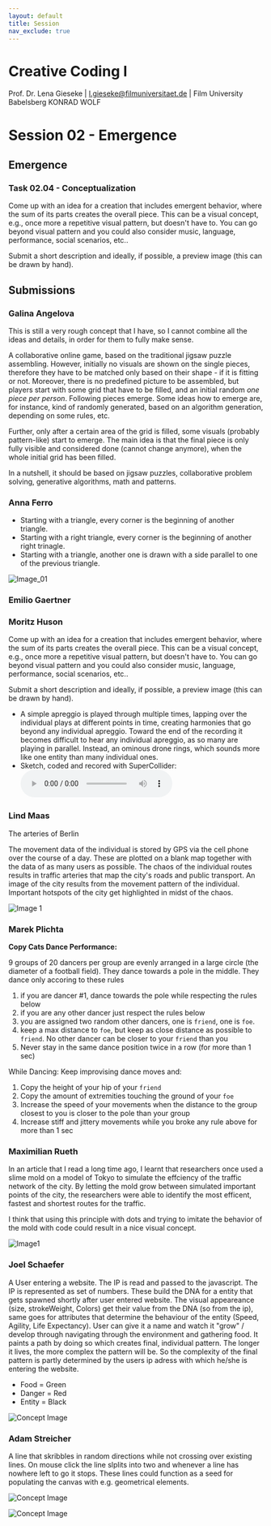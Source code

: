 ```yaml
---
layout: default
title: Session
nav_exclude: true
---
```



# Creative Coding I

Prof. Dr. Lena Gieseke \| l.gieseke@filmuniversitaet.de  \| Film University Babelsberg KONRAD WOLF
  


# Session 02 - Emergence


## Emergence

### Task 02.04 - Conceptualization

Come up with an idea for a creation that includes emergent behavior, where the sum of its parts creates the overall piece. This can be a visual concept, e.g., once more a repetitive visual pattern, but doesn't have to. You can go beyond visual pattern and you could also consider music, language, performance, social scenarios, etc..

Submit a short description and ideally, if possible, a preview image (this can be drawn by hand).

## Submissions

### Galina Angelova


This is still a very rough concept that I have, so I cannot combine all the ideas and details, in order for them to fully make sense.

A collaborative online game, based on the traditional jigsaw puzzle assembling. However, initially no visuals are shown on the single pieces, therefore they have to be matched only based on their shape - if it is fitting or not. Moreover, there is no predefined picture to be assembled, but players start with some grid that have to be filled, and an initial random *one piece per person*. Following pieces emerge. Some ideas how to emerge are, for instance, kind of randomly generated, based on an algorithm generation, depending on some rules, etc.

Further, only after a certain area of the grid is filled, some visuals (probably pattern-like) start to emerge. The main idea is that the final piece is only fully visible and considered done (cannot change anymore), when the whole initial grid has been filled.

In a nutshell, it should be based on jigsaw puzzles, collaborative problem solving, generative algorithms, math and patterns.

### Anna Ferro

* Starting with a triangle, every corner is the beginning of another triangle. 
* Starting with a right triangle, every corner is the beginning of another right trinagle.
* Starting with a triangle, another one is drawn with a side parallel to one of the previous triangle.

![Image_01](../../04_submissions/ferro/02/cc1_ws2324_02_04_ferro_05.png)


### Emilio Gaertner

### Moritz Huson

Come up with an idea for a creation that includes emergent behavior, where the sum of its parts creates the overall piece. This can be a visual concept, e.g., once more a repetitive visual pattern, but doesn't have to. You can go beyond visual pattern and you could also consider music, language, performance, social scenarios, etc..

Submit a short description and ideally, if possible, a preview image (this can be drawn by hand).

* A simple apreggio is played through multiple times, lapping over the individual plays at different points in time, creating harmonies that go beyond any individual apreggio. Toward the end of the recording it becomes difficult to hear any individual apreggio, as so many are playing in parallel. Instead, an ominous drone rings, which sounds more like one entity than many individual ones. 
* Sketch, coded and recored with SuperCollider: <audio src="../../04_submissions/huson/02/cc1_ws2324_02_05_huson.wav" controls title="Title"></audio> 


### Lind Maas

The arteries of Berlin
  
The movement data of the individual is stored by GPS via the cell phone over the course of a day. These are plotted on a blank map together with the data of as many users as possible. The chaos of the individual routes results in traffic arteries that map the city's roads and public transport. An image of the city results from the movement pattern of the individual. Important hotspots of the city get highlighted in midst of the chaos.

![Image 1](../../04_submissions/maas/02/cc1_ws2324_02_maas_06.jpeg)


### Marek Plichta


**Copy Cats Dance Performance:**

9 groups of 20 dancers per group are evenly arranged in a large circle (the diameter of a football field). They dance towards a pole in the middle. They dance only accoring to these rules

1. if you are dancer #1, dance towards the pole while respecting the rules below
2. if you are any other dancer just respect the rules below
3. you are assigned two random other dancers, one is `friend`, one is `foe`.
4. keep a max distance to `foe`, but keep as close distance as possible to `friend`. No other dancer can be closer to your `friend` than you
5. Never stay in the same dance position twice in a row (for more than 1 sec)

While Dancing:
Keep improvising dance moves and:
1. Copy the height of your hip of your `friend`
2. Copy the amount of extremities touching the ground of your `foe`
3. Increase the speed of your movements when the distance to the group closest to you is closer to the pole than your group
4. Increase stiff and jittery movements while you broke any rule above for more than 1 sec

### Maximilian Rueth

In an article that I read a long time ago, I learnt that researchers once used a slime mold on a model of Tokyo to simulate the effciency of the traffic network of the city. By letting the mold grow between simulated important points of the city, the researchers were able to identify the most efficent, fastest and shortest routes for the traffic. 

I think that using this principle with dots and trying to imitate the behavior of the mold with code could result in a nice visual concept.

![Image1](../../04_submissions/rueth/02/cc1_ws2324_02_04_rueth_08.jpg)

### Joel Schaefer

A User entering a website. The IP is read and passed to the javascript. The IP is represented as set of numbers. These build the DNA for a entity that gets spawned shortly after user entered website. The visual appeareance (size, strokeWeight, Colors) get their value from the DNA (so from the ip), same goes for attributes that determine the behaviour of the entity (Speed, Agility, Life Expectancy). User can give it a name and watch it "grow" / develop through navigating through the environment and gathering food. It paints a path by doing so which creates final, individual pattern. The longer it lives, the more complex the pattern will be. So the complexity of the final pattern is partly determined by the users ip adress with which he/she is entering the website.  

- Food = Green
- Danger = Red
- Entity = Black


![Concept Image](../../04_submissions/schaefer/02/IdeaSketch.png)


### Adam Streicher

A line that skribbles in random directions while not crossing over existing lines. On mouse click the line slplits into two and whenever a line has nowhere left to go it stops. These lines could function as a seed for populating the canvas with e.g. geometrical elements.

![Concept Image](../../04_submissions/streicher/02/cc1_ws2324_02_04_streicher_01.jpg)

![Concept Image](../../04_submissions/streicher/02/cc1_ws2324_02_04_streicher_01.jpg)

